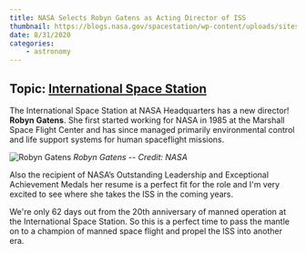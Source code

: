 ```yaml
---
title: NASA Selects Robyn Gatens as Acting Director of ISS
thumbnail: https://blogs.nasa.gov/spacestation/wp-content/uploads/sites/240/2020/08/blog_iss063e076166.jpg
date: 8/31/2020
categories:
    - astronomy
---
```

## Topic: [International Space Station](https://www.nasa.gov/mission_pages/station/main/index.html)

The International Space Station at NASA Headquarters has a new director! **Robyn Gatens**.  She first started working for NASA in 1985 at the Marshall Space Flight Center and has since managed primarily environmental control and life support systems for human spaceflight missions.

![Robyn Gatens](https://www.nasa.gov/sites/default/files/thumbnails/image/robyn-gatens-head-shot-new.jpg)
*Robyn Gatens -- Credit: NASA*

Also the recipient of NASA’s Outstanding Leadership and Exceptional Achievement Medals her resume is a perfect fit for the role and I'm very excited to see where she takes the ISS in the coming years.

We're only 62 days out from the 20th anniversary of manned operation at the International Space Station.  So this is a perfect time to pass the mantle on to a champion of manned space flight and propel the ISS into another era.

